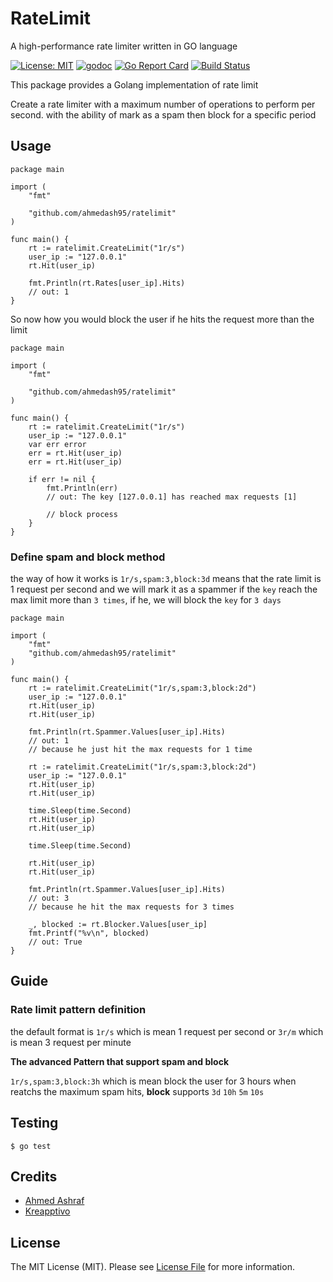 # RateLimit
A high-performance rate limiter written in GO language

[![License: MIT](https://img.shields.io/badge/License-MIT-yellow.svg)](https://opensource.org/licenses/MIT)
[![godoc](https://godoc.org/github.com/ahmedash95/ratelimit?status.svg)](https://godoc.org/github.com/ahmedash95/ratelimit)
[![Go Report Card](https://goreportcard.com/badge/github.com/ahmedash95/ratelimit)](https://goreportcard.com/report/github.com/ahmedash95/ratelimit)
[![Build Status](https://travis-ci.org/ahmedash95/ratelimit.svg?branch=master)](https://travis-ci.org/ahmedash95/ratelimit) 

This package provides a Golang implementation of rate limit

Create a rate limiter with a maximum number of operations to perform per second. with the ability of mark as a spam then block for a specific period

## Usage

```golang
package main

import (
	"fmt"

	"github.com/ahmedash95/ratelimit"
)

func main() {
    rt := ratelimit.CreateLimit("1r/s")
    user_ip := "127.0.0.1"
    rt.Hit(user_ip)

    fmt.Println(rt.Rates[user_ip].Hits)
    // out: 1
}
```

So now how you would block the user if he hits the request more than the limit

```golang
package main

import (
	"fmt"

	"github.com/ahmedash95/ratelimit"
)

func main() {
	rt := ratelimit.CreateLimit("1r/s")
	user_ip := "127.0.0.1"
	var err error
	err = rt.Hit(user_ip)
	err = rt.Hit(user_ip)

    if err != nil {
        fmt.Println(err)
        // out: The key [127.0.0.1] has reached max requests [1]

        // block process
    }
}
```

### Define spam and block method

the way of how it works is `1r/s,spam:3,block:3d` means that the rate limit is 1 request per second and we will mark it as a spammer if the `key` reach the max limit more than `3 times`, if he, we will block the `key` for `3 days`

```golang
package main

import (
	"fmt"
	"github.com/ahmedash95/ratelimit"
)

func main() {
	rt := ratelimit.CreateLimit("1r/s,spam:3,block:2d")
	user_ip := "127.0.0.1"
	rt.Hit(user_ip)
    rt.Hit(user_ip)

    fmt.Println(rt.Spammer.Values[user_ip].Hits)
    // out: 1
    // because he just hit the max requests for 1 time

    rt := ratelimit.CreateLimit("1r/s,spam:3,block:2d")
    user_ip := "127.0.0.1"
    rt.Hit(user_ip)
    rt.Hit(user_ip)

    time.Sleep(time.Second)
    rt.Hit(user_ip)
    rt.Hit(user_ip)

    time.Sleep(time.Second)

    rt.Hit(user_ip)
    rt.Hit(user_ip)

    fmt.Println(rt.Spammer.Values[user_ip].Hits)
    // out: 3
    // because he hit the max requests for 3 times

    _, blocked := rt.Blocker.Values[user_ip]
    fmt.Printf("%v\n", blocked)
    // out: True
}
```

## Guide

### Rate limit pattern definition

the default format is `1r/s` which is mean 1 request per second or `3r/m` which is mean 3 request per minute

**The advanced Pattern that support spam and block**

`1r/s,spam:3,block:3h` which is mean block the user for 3 hours when reatchs the maximum spam hits, **block** supports `3d` `10h` `5m` `10s`

## Testing

```
$ go test
```

## Credits

- [Ahmed Ashraf](https://github.com/ahmedash95)
- [Kreapptivo](https://github.com/kreapptivo)

## License

The MIT License (MIT). Please see [License File](LICENSE) for more information.
